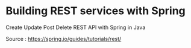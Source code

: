 #  Building REST services with Spring
Create Update Post Delete REST API with Spring in Java 

Source : https://spring.io/guides/tutorials/rest/
